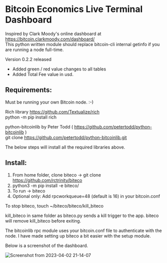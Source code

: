# Bitcoin Economics Live Terminal Dashboard 

 Inspired by Clark Moody's online dashboard at https://bitcoin.clarkmoody.com/dashboard/   
 This python written module should replace bitcoin-cli internal getinfo if you are running a node full-time.   

 Version 0.2.2 released
 - Added green / red value changes to all tables
 - Added Total Fee value in usd. 
 
## **Requirements**:   

Must be running your own Bitcoin node. :-)

Rich library  https://github.com/Textualize/rich    
     python -m pip install rich       
     
 python-bitcoinlib by Peter Todd ( https://github.com/petertodd/python-bitcoinlib )    
     git clone https://github.com/petertodd/python-bitcoinlib.git    
         
 The below steps will install all the required libraries above.
 
 ## **Install**:    
 1. From home folder, clone biteco -> git clone https://github.com/rctrinity/biteco
 2. python3 -m pip install -e biteco/  
 3. To run -> biteco  
 4. Optional only: Add rpcworkqueue=48 (default is 16) in your bitcoin.conf
 
 To stop biteco, touch ~/biteco/biteco/kill_biteco
 
 kill_biteco in same folder as biteco.py sends a kill trigger to the app. biteco will remove kill_biteco before exiting.
 
 The bitcoinlib rpc module uses your bitcoin.conf file to authenticate with the node. 
 I have made setting up biteco a bit easier with the setup module.
 
 
 Below is a screenshot of the dashboard.   
 
 ![Screenshot from 2023-04-02 21-14-07](https://user-images.githubusercontent.com/103879453/229398515-dfbd18b2-4572-4ea7-895c-471906a6d785.png)


